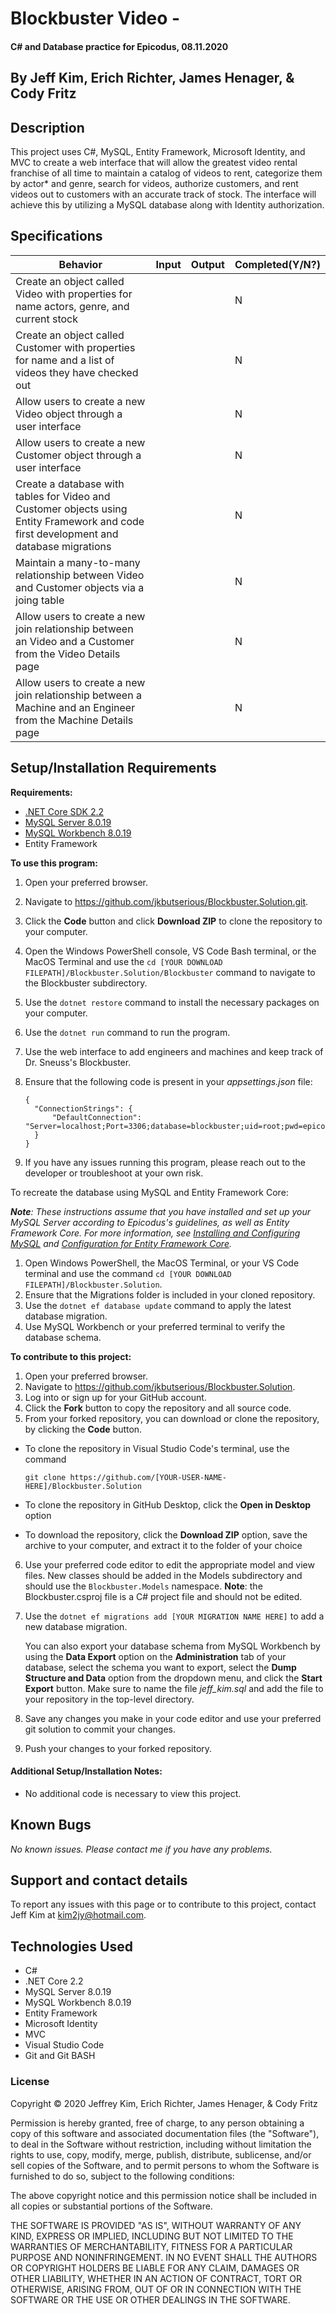 # Blockbuster Video - 

#### C# and Database practice for Epicodus, 08.11.2020

## By Jeff Kim, Erich Richter, James Henager, & Cody Fritz

## Description



This project uses C#, MySQL, Entity Framework, Microsoft Identity, and MVC to create a web interface that will allow the greatest video rental franchise of all time to maintain a catalog of videos to rent, categorize them by actor* and genre, search for videos, authorize customers, and rent videos out to customers with an accurate track of stock. The interface will achieve this by utilizing a MySQL database along with Identity authorization.

## Specifications

| Behavior | Input | Output |  Completed(Y/N?)  |
| -------- | ----- | ------ | -------- |
| Create an object called Video with properties for name actors, genre, and current stock |  |  | N |
| Create an object called Customer with properties for name and a list of videos they have checked out | | | N |
| Allow users to create a new Video object through a user interface |  |  | N |
| Allow users to create a new Customer object through a user interface |  |  | N |
| Create a database with tables for Video and Customer objects using Entity Framework and code first development and database migrations | | | N |
| Maintain a many-to-many relationship between Video and Customer objects via a joing table | | | N |
| Allow users to create a new join relationship between an Video and a Customer from the Video Details page | | | N |
| Allow users to create a new join relationship between a Machine and an Engineer from the Machine Details page | | | N |

## Setup/Installation Requirements

**Requirements:**
* [.NET Core SDK 2.2](https://dotnet.microsoft.com/download/thank-you/dotnet-sdk-2.2.203-windows-x64-installer)
* [MySQL Server 8.0.19](https://dev.mysql.com/downloads/file/?id=484919)
* [MySQL Workbench 8.0.19](https://dev.mysql.com/downloads/file/?id=484919)
* Entity Framework

**To use this program:**

1. Open your preferred browser.
2. Navigate to https://github.com/jkbutserious/Blockbuster.Solution.git.
3. Click the **Code** button and click **Download ZIP** to clone the repository to your computer.
4. Open the Windows PowerShell console, VS Code Bash terminal, or the MacOS Terminal and use the ``cd [YOUR DOWNLOAD FILEPATH]/Blockbuster.Solution/Blockbuster`` command to navigate to the Blockbuster subdirectory.
5. Use the ``dotnet restore`` command to install the necessary packages on your computer.
6. Use the ``dotnet run`` command to run the program.
7. Use the web interface to add engineers and machines and keep track of Dr. Sneuss's Blockbuster.
8. Ensure that the following code is present in your *appsettings.json* file:

    ```
    {
      "ConnectionStrings": {
          "DefaultConnection": "Server=localhost;Port=3306;database=blockbuster;uid=root;pwd=epicodus;"
      }
    }
    ```

9. If you have any issues running this program, please reach out to the developer or troubleshoot at your own risk.

To recreate the database using MySQL and Entity Framework Core:

_**Note**: These instructions assume that you have installed and set up your MySQL Server according to Epicodus's guidelines, as well as Entity Framework Core. For more information, see [Installing and Configuring MySQL](https://www.learnhowtoprogram.com/c-and-net/getting-started-with-c/installing-and-configuring-mysql) and [Configuration for Entity Framework Core](https://www.learnhowtoprogram.com/c-and-net/database-basics-c2449db9-5bd8-4303-af8d-7ed7259f79a7/configuration-for-entity-framework-core)._

1. Open Windows PowerShell, the MacOS Terminal, or your VS Code terminal and use the command ``cd [YOUR DOWNLOAD FILEPATH]/Blockbuster.Solution``.
2. Ensure that the Migrations folder is included in your cloned repository.
3. Use the ``dotnet ef database update`` command to apply the latest database migration.
4. Use MySQL Workbench or your preferred terminal to verify the database schema.

**To contribute to this project:**

1. Open your preferred browser.
2. Navigate to https://github.com/jkbutserious/Blockbuster.Solution.
3. Log into or sign up for your GitHub account.
4. Click the **Fork** button to copy the repository and all source code.
5. From your forked repository, you can download or clone the repository, by clicking the **Code** button.
  * To clone the repository in Visual Studio Code's terminal, use the command

    ```git clone https://github.com/[YOUR-USER-NAME-HERE]/Blockbuster.Solution```
  * To clone the repository in GitHub Desktop, click the **Open in Desktop** option
  * To download the repository, click the **Download ZIP** option, save the archive to your computer, and extract it to the folder of your choice
6. Use your preferred code editor to edit the appropriate model and view files. New classes should be added in the Models subdirectory and should use the ``Blockbuster.Models`` namespace. **Note**: the Blockbuster.csproj file is a C# project file and should not be edited.
7. Use the ``dotnet ef migrations add [YOUR MIGRATION NAME HERE]`` to add a new database migration. 

    You can also export your database schema from MySQL Workbench by using the **Data Export** option on the **Administration** tab of your database, select the schema you want to export, select the **Dump Structure and Data** option from the dropdown menu, and click the **Start Export** button. Make sure to name the file _jeff_kim.sql_ and add the file to your repository in the top-level directory.
8. Save any changes you make in your code editor and use your preferred git solution to commit your changes.
9. Push your changes to your forked repository.

#### Additional Setup/Installation Notes:

* No additional code is necessary to view this project.   

## Known Bugs

_No known issues. Please contact me if you have any problems._


## Support and contact details

To report any issues with this page or to contribute to this project, contact Jeff Kim at kim2jy@hotmail.com.

## Technologies Used

* C#
* .NET Core 2.2
* MySQL Server 8.0.19
* MySQL Workbench 8.0.19
* Entity Framework
* Microsoft Identity
* MVC
* Visual Studio Code 
* Git and Git BASH 


### License

Copyright © 2020 Jeffrey Kim, Erich Richter, James Henager, & Cody Fritz

Permission is hereby granted, free of charge, to any person obtaining a copy of this software and associated documentation files (the "Software"), to deal in the Software without restriction, including without limitation the rights to use, copy, modify, merge, publish, distribute, sublicense, and/or sell copies of the Software, and to permit persons to whom the Software is furnished to do so, subject to the following conditions:

The above copyright notice and this permission notice shall be included in all copies or substantial portions of the Software.

THE SOFTWARE IS PROVIDED "AS IS", WITHOUT WARRANTY OF ANY KIND, EXPRESS OR IMPLIED, INCLUDING BUT NOT LIMITED TO THE WARRANTIES OF MERCHANTABILITY, FITNESS FOR A PARTICULAR PURPOSE AND NONINFRINGEMENT. IN NO EVENT SHALL THE AUTHORS OR COPYRIGHT HOLDERS BE LIABLE FOR ANY CLAIM, DAMAGES OR OTHER LIABILITY, WHETHER IN AN ACTION OF CONTRACT, TORT OR OTHERWISE, ARISING FROM, OUT OF OR IN CONNECTION WITH THE SOFTWARE OR THE USE OR OTHER DEALINGS IN THE SOFTWARE.